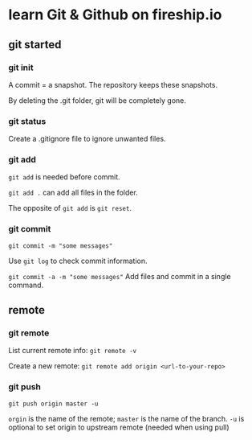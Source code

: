 # learn Git & Github on fireship.io

## git started

### git init

A commit = a snapshot. The repository keeps these snapshots.

By deleting the .git folder, git will be completely gone.

### git status

Create a .gitignore file to ignore unwanted files.

### git add

`git add` is needed before commit.

`git add .` can add all files in the folder.

The opposite of `git add` is `git reset`.

### git commit

`git commit -m "some messages"`

Use `git log` to check commit information.

`git commit -a -m "some messages"` Add files and commit in a single command.

## remote

### git remote

List current remote info: `git remote -v`

Create a new remote: `git remote add origin <url-to-your-repo>` 

### git push

`git push origin master -u`

`orgin` is the name of the remote; `master` is the name of the branch.
`-u` is optional to set origin to upstream remote (needed when using pull)
